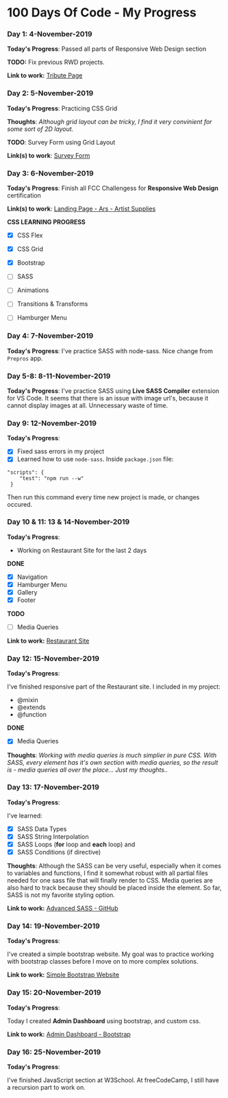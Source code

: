 # 100 Days Of Code - My Progress

### Day 1: 4-November-2019


**Today's Progress**: Passed all parts of Responsive Web Design section

**TODO:** Fix previous RWD projects.

**Link to work:** [Tribute Page](https://codepen.io/simin_ana/pen/MRwyVV)



### Day 2:  5-November-2019


**Today's Progress**: Practicing CSS Grid

**Thoughts**: *Although grid layout can be tricky, I find it very convinient for some sort of 2D layout.*

**TODO**: Survey Form using Grid Layout

**Link(s) to work**: [Survey Form](https://codepen.io/simin_ana/pen/OGyQVY)



### Day 3: 6-November-2019

**Today's Progress**: Finish all FCC Challengess for **Responsive Web Design** certification

**Link(s) to work**: [Landing Page - Ars - Artist Supplies](https://codepen.io/simin_ana/pen/JjjLXqj)

**CSS LEARNING PROGRESS** 
- [x] CSS Flex 
- [x] CSS Grid
- [x] Bootstrap
- [ ] SASS
- [ ] Animations
- [ ] Transitions & Transforms
- [ ] Hamburger Menu


### Day 4: 7-November-2019

**Today's Progress**: I've practice SASS with node-sass. Nice change from `Prepros` app.


### Day 5-8: 8-11-November-2019

**Today's Progress**: I've practice SASS using **Live SASS Compiler** extension for VS Code. It seems that there is an issue with image url's, because it cannot display images at all. Unnecessary waste of time.


### Day 9: 12-November-2019

**Today's Progress**: 
 - [x] Fixed sass errors in my project
 - [x] Learned how to use `node-sass`. Inside 
`package.json` file:

```
"scripts": {
    "test": "npm run --w"
 }
  ```
  Then run this command every time new project is made, or changes occured.


### Day 10 & 11: 13 & 14-November-2019

**Today's Progress**: 

 - Working on Restaurant Site for the last 2 days
 
 **DONE**
 - [x] Navigation
 - [x] Hamburger Menu
 - [x] Gallery
 - [x] Footer
 
 **TODO**
 - [ ] Media Queries

**Link to work:** [Restaurant Site](https://github.com/mlgjsk/Restaurant-Site)

### Day 12: 15-November-2019

**Today's Progress**:

I've finished responsive part of the Restaurant site. I included in my project:

- @mixin
- @extends
- @function

 **DONE**
 - [x] Media Queries

**Thoughts**: *Working with media queries is much simplier in pure CSS. With SASS, every element has it's own section with media queries, so the result is - media queries all over the place... Just my thoughts..*


### Day 13: 17-November-2019

**Today's Progress**: 

I've learned:

- [x] SASS Data Types
- [x] SASS String Interpolation
- [x] SASS Loops (**for** loop and **each** loop) and
- [x] SASS Conditions (if directive)

**Thoughts**: Although the SASS can be very useful, especially when it comes to variables and functions, I find it somewhat robust with all partial files needed for one sass file that will finally render to CSS. Media queries are also hard to track because they should be placed inside the element. So far, SASS is not my favorite styling option.

**Link to work:** [Advanced SASS - GitHub](https://github.com/mlgjsk/Advanced-SASS)

### Day 14: 19-November-2019

**Today's Progress**: 

I've created a simple bootstrap website. My goal was to practice working with bootstrap classes before I move on to more complex solutions.

**Link to work:** [Simple Bootstrap Website](https://github.com/mlgjsk/Bootstrap-Practice)


### Day 15: 20-November-2019

**Today's Progress**: 

Today I created **Admin Dashboard** using bootstrap, and custom css.

**Link to work:** [Admin Dashboard - Bootstrap](https://github.com/mlgjsk/Admin-Dashboard)


### Day 16: 25-November-2019

**Today's Progress**: 

I've finished JavaScript section at W3School. At freeCodeCamp, I still have a recursion part to work on.
